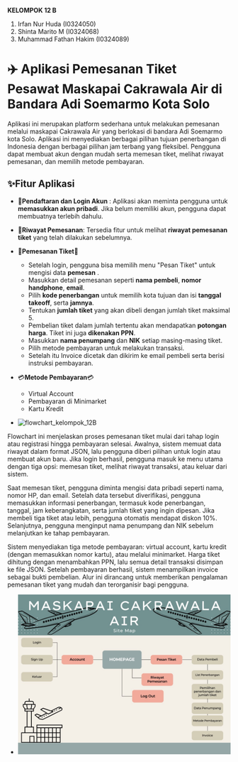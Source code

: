 **KELOMPOK 12 B**
1. Irfan Nur Huda          (I0324050)
2. Shinta Marito M         (I0324068)
3. Muhammad Fathan Hakim   (I0324089)
   
# ✈️ Aplikasi Pemesanan Tiket Pesawat Maskapai Cakrawala Air di Bandara Adi Soemarmo Kota Solo
Aplikasi ini merupakan platform sederhana untuk melakukan pemesanan melalui maskapai Cakrawala Air yang berlokasi di bandara Adi Soemarmo kota Solo. Aplikasi ini menyediakan berbagai pilihan tujuan penerbangan di Indonesia dengan berbagai pilihan jam terbang yang fleksibel. Pengguna dapat membuat akun dengan mudah serta memesan tiket, melihat riwayat pemesanan, dan memilih metode pembayaran.
## ✨Fitur Aplikasi
- 🔐**Pendaftaran dan Login Akun** : Aplikasi akan meminta pengguna untuk **memasukkan akun pribadi**. Jika belum memiliki akun, pengguna dapat membuatnya terlebih dahulu.
- 🧾**Riwayat Pemesanan**: Tersedia fitur untuk melihat **riwayat pemesanan tiket** yang telah dilakukan sebelumnya.
- 🎫**Pemesanan Tiket**🎫
  - Setelah login, pengguna bisa memilih menu "Pesan Tiket" untuk mengisi data **pemesan** .
  - Masukkan detail pemesanan seperti **nama pembeli**, **nomor handphone**, **email**.
  - Pilih **kode penerbangan** untuk memilih kota tujuan dan isi **tanggal takeoff**, serta **jamnya**.
  - Tentukan **jumlah tiket** yang akan dibeli dengan jumlah tiket maksimal 5.
  - Pembelian tiket dalam jumlah tertentu akan mendapatkan **potongan harga**. Tiket ini juga **dikenakan PPN**.
  - Masukkan **nama penumpang** dan **NIK** setiap masing-masing tiket.
  - Pilih metode pembayaran untuk melakukan transaksi.
  - Setelah itu Invoice dicetak dan dikirim ke email pembeli serta berisi instruksi pembayaran.
- 💳**Metode Pembayaran**💳

  - Virtual Account
  - Pembayaran di Minimarket
  - Kartu Kredit
- ![flowchart_kelompok_12B](https://github.com/user-attachments/assets/7bdf09ea-01e0-4834-a593-0767660daaaa)
  
Flowchart ini menjelaskan proses pemesanan tiket mulai dari tahap login atau registrasi hingga pembayaran selesai. Awalnya, sistem memuat data riwayat dalam format JSON, lalu pengguna diberi pilihan untuk login atau membuat akun baru. Jika login berhasil, pengguna masuk ke menu utama dengan tiga opsi: memesan tiket, melihat riwayat transaksi, atau keluar dari sistem.

Saat memesan tiket, pengguna diminta mengisi data pribadi seperti nama, nomor HP, dan email. Setelah data tersebut diverifikasi, pengguna memasukkan informasi penerbangan, termasuk kode penerbangan, tanggal, jam keberangkatan, serta jumlah tiket yang ingin dipesan. Jika membeli tiga tiket atau lebih, pengguna otomatis mendapat diskon 10%. Selanjutnya, pengguna menginput nama penumpang dan NIK sebelum melanjutkan ke tahap pembayaran.

Sistem menyediakan tiga metode pembayaran: virtual account, kartu kredit (dengan memasukkan nomor kartu), atau melalui minimarket. Harga tiket dihitung dengan menambahkan PPN, lalu semua detail transaksi disimpan ke file JSON. Setelah pembayaran berhasil, sistem menampilkan invoice sebagai bukti pembelian. Alur ini dirancang untuk memberikan pengalaman pemesanan tiket yang mudah dan terorganisir bagi pengguna.
- ![site map kelompok 12B](https://github.com/shintamarito/TUTORPOSI24/blob/main/sitemap%20klmpk%2012.jpg)

